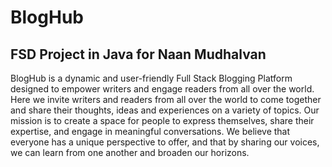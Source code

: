 # BlogHub

## FSD Project in Java for Naan Mudhalvan
BlogHub is a dynamic and user-friendly Full Stack Blogging Platform designed to empower writers and engage readers from all over the world. Here we invite writers and readers from all over the world to come together and share their thoughts, ideas and experiences on a variety of topics. Our mission is to create a space for people to express themselves, share their expertise, and engage in meaningful conversations. We believe that everyone has a unique perspective to offer, and that by sharing our voices, we can learn from one another and broaden our horizons.
